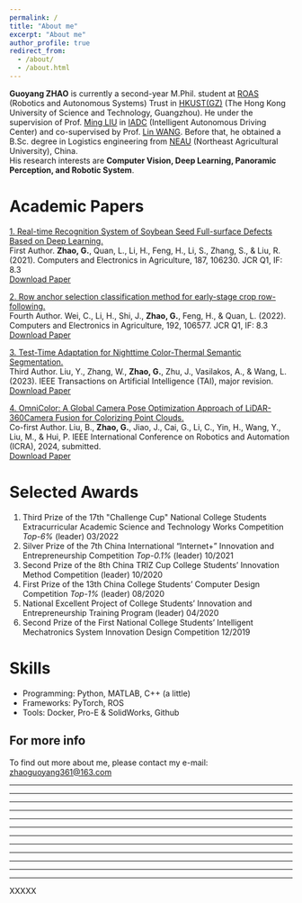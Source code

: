 ```yaml
---
permalink: /
title: "About me"
excerpt: "About me"
author_profile: true
redirect_from: 
  - /about/
  - /about.html
---
```


**Guoyang ZHAO** is currently a second-year M.Phil. student at [ROAS](https://www.hkust-gz.edu.cn/academics/hubs-and-thrust-areas/systems-hub/robotics-and-autonomous-systems/) (Robotics and Autonomous Systems) Trust in [HKUST(GZ)](https://hkust-gz.edu.cn/) (The Hong Kong University of Science and Technology, Guangzhou). He under the supervision of Prof. [Ming LIU](https://seng.hkust.edu.hk/about/people/faculty/ming-liu) in [IADC](https://ram-lab.com/) (Intelligent Autonomous Driving Center) and co-supervised by Prof. [Lin WANG](https://facultyprofiles.hkust-gz.edu.cn/faculty-personal-page?id=856). Before that, he obtained a B.Sc. degree in Logistics engineering from [NEAU](https://www.neau.edu.cn/) (Northeast Agricultural University), China. <br>
His research interests are **Computer Vision, Deep Learning, Panoramic Perception, and Robotic System**.

<!-- Education Background
======
<h3><span style="color: rgb(167, 35, 107);"><b>The Hong Kong University of Science and Technology (Guangzhou), China (09/2022 - present)</b></span></h3>
- Master of Philosophy (M.Phil.) <br>
- Major: Robotics and Autonomous Systems <br>
- Grades: 3.567 <br>
<h3><span style="color: rgb(167, 35, 107);"><b>Northeast Agricultural University, China (09/2018 - 06/2022)</b></span></h3>
- Bachelor of Logistics Engineering (Outstanding Graduate) <br>
- Grades ranking: 4/42 <br> -->

<!-- Publications
====== -->

Academic Papers
====== 

<!-- <h3><span style="color: rgb(167, 35, 107);"><b>Academic Papers:</b></span></h3>  -->
[1. Real-time Recognition System of Soybean Seed Full-surface Defects Based on Deep Learning.](https://www.sciencedirect.com/science/article/abs/pii/S0168169921002477)  \
First Author. **Zhao, G.**, Quan, L., Li, H., Feng, H., Li, S., Zhang, S., & Liu, R. (2021). Computers and Electronics in Agriculture, 187, 106230. JCR Q1, IF: 8.3 \
[Download Paper](https://drive.google.com/file/d/1e9GbFJTDqGTGg2nrs4h6A_kRV9-1Uhfn/view)

[2. Row anchor selection classification method for early-stage crop row-following.](https://www.sciencedirect.com/science/article/pii/S0168169921005949)  \
Fourth Author. Wei, C., Li, H., Shi, J., **Zhao, G.**, Feng, H., & Quan, L. (2022). Computers and Electronics in Agriculture, 192, 106577. JCR Q1, IF: 8.3 \
[Download Paper](https://drive.google.com/file/d/1SGTYsMh1vMhl_788ZPZwwfGD7qmYYDlv/view)

[3. Test-Time Adaptation for Nighttime Color-Thermal Semantic Segmentation.](https://ieeexplore.ieee.org/xpl/RecentIssue.jsp?punumber=9078688)  \
Third Author. Liu, Y., Zhang, W., **Zhao, G.**, Zhu, J., Vasilakos, A., & Wang, L. (2023). IEEE Transactions on Artificial Intelligence (TAI), major revision.  \
[Download Paper](https://arxiv.org/pdf/2307.04470.pdf)

[4. OmniColor: A Global Camera Pose Optimization Approach of LiDAR-360Camera Fusion for Colorizing Point Clouds.](https://2024.ieee-icra.org/)  \
Co-first Author. Liu, B., **Zhao, G.**, Jiao, J., Cai, G., Li, C., Yin, H., Wang, Y., Liu, M., & Hui, P. IEEE International Conference on Robotics and Automation (ICRA), 2024, submitted.  \
[Download Paper](https://drive.google.com/file/d/1YiVRoMMubX1pikOf8oRoC5yxftBcIqzZ/view?usp=sharing)

<!-- Liu, B., Zhao, G., Jiao, J., Cai, G., Li, C., Yin, H., Wang, Y., Liu, M., & Hui, P.
Bonan Liu, Guoyang Zhao, Jianhao Jiao, Guang Cai, Chengyang Li, Handi Yin, Yuyang Wang, Ming Liu and Pan Hui -->

Selected Awards
======
<!-- <h3><span style="color: rgb(167, 35, 107);"><b>Selected Awards:</b></span></h3>  -->
1. Third Prize of the 17th "Challenge Cup" National College Students Extracurricular Academic Science and Technology Works Competition *Top-6%* (leader) 03/2022 <br>
2. Silver Prize of the 7th China International “Internet+” Innovation and Entrepreneurship Competition *Top-0.1%* (leader) 10/2021  <br>
3. Second Prize of the 8th China TRIZ Cup College Students’ Innovation Method Competition (leader) 10/2020  <br>
4. First Prize of the 13th China College Students’ Computer Design Competition *Top-1%* (leader) 08/2020 <br>
5. National Excellent Project of College Students’ Innovation and Entrepreneurship Training Program (leader) 04/2020 <br>
6. Second Prize of the First National College Students’ Intelligent Mechatronics System Innovation Design Competition 12/2019 <br>

<!-- NEWs!!!
======
Waiting for updates! -->

Skills
======
<!-- - Python
- MATLAB
- Linux
- Creo & SolidWorks
- ROS
- C++ (a little) -->
- Programming: Python, MATLAB, C++ (a little)
- Frameworks: PyTorch, ROS  
- Tools: Docker, Pro-E & SolidWorks, Github


For more info
------
To find out more about me, please contact my e-mail: zhaoguoyang361@163.com


------
------
------
------
------
------
------
------
------
------
------
------
XXXXX
